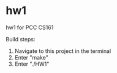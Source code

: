 # hw1
hw1 for PCC CS161

Build steps: 
  1. Navigate to this project in the terminal
  2. Enter "make"
  3. Enter "./HW1"
